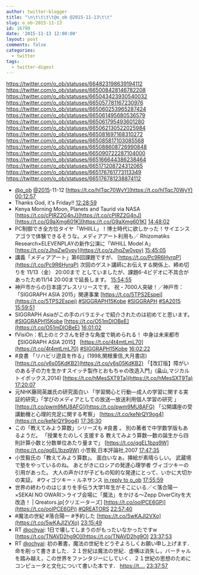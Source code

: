 ```yaml
---
author: twitter-blogger
title: "\n\t\t\t\t@o_ob @2015-11-13\t\t"
slug: o_ob-2015-11-13
id: 16799
date: '2015-11-13 12:00:00'
layout: post
comments: false
categories:
  - twitter
tags:
  - twitter-digest
---
```


https://twitter.com/o_ob/statuses/664823198639194112 https://twitter.com/o_ob/statuses/665008428146782208 https://twitter.com/o_ob/statuses/665043423930540032 https://twitter.com/o_ob/statuses/665057781167230976 https://twitter.com/o_ob/statuses/665060253965287424 https://twitter.com/o_ob/statuses/665061495680536579 https://twitter.com/o_ob/statuses/665061795493601280 https://twitter.com/o_ob/statuses/665062130522025984 https://twitter.com/o_ob/statuses/665081697168310272 https://twitter.com/o_ob/statuses/665085817103085568 https://twitter.com/o_ob/statuses/665088608726990848 https://twitter.com/o_ob/statuses/665090722287104000 https://twitter.com/o_ob/statuses/665166644386238464 https://twitter.com/o_ob/statuses/665171208724312065 https://twitter.com/o_ob/statuses/665176761773113349 https://twitter.com/o_ob/statuses/665176781238874112  

*   [@o_ob](https://twitter.com/o_ob) [@2015](https://twitter.com/2015)-11-12 [https://t.co/hITqc70WyY](https://t.co/hITqc70WyY) [00:12:57](https://twitter.com/o_ob/statuses/664823198639194112)
*   Thanks God, it's Friday!! [12:28:59](https://twitter.com/o_ob/statuses/665008428146782208)
*   Kenya Morning Moon, Planets and Taurid via NASA [https://t.co/cPIRZ2G4nJ](https://t.co/cPIRZ2G4nJ) [https://t.co/G9aXmg601K](https://t.co/G9aXmg601K) [14:48:02](https://twitter.com/o_ob/statuses/665043423930540032)
*   PC制御でき全方位タイヤ「WHIILL」！博士時代に欲しかった！サイエンスアゴラで体験できるそうな。メディアアート利用も／ Rhizomatiks Research×ELEVENPLAYの新作公演に「WHILL Model A」 [https://t.co/zJhqZw0vpv](https://t.co/zJhqZw0vpv) [15:45:05](https://twitter.com/o_ob/statuses/665057781167230976)
*   講義「メディアアート」第6回課題ですが、 [https://t.co/Pc9R6HyrqP](https://t.co/Pc9R6HyrqP) 次回のゲスト講師にお伝えする関係上、締め切りを 11/13（金） 20:00まで としていましたが、課題6-4ビデオに不具合があったため11/14 20:00まで延長します。 [15:54:55](https://twitter.com/o_ob/statuses/665060253965287424)
*   神戸市からの日本語プレスリリースです。 祝・7000人突破！／神戸市：「SIGGRAPH ASIA 2015」関連事業 [https://t.co/5TPS2Espei](https://t.co/5TPS2Espei) [#SIGGRAPH15Kobe](https://twitter.com/search?q=%23SIGGRAPH15Kobe&src=hash) [#SIGGRAPH](https://twitter.com/search?q=%23SIGGRAPH&src=hash) [#SA2015](https://twitter.com/search?q=%23SA2015&src=hash) [15:59:51](https://twitter.com/o_ob/statuses/665061495680536579)
*   SIGGRAPH Asiaがこの手のバラエティで紹介されたのは初めてと思います。 [#SIGGRAPH15Kobe](https://twitter.com/search?q=%23SIGGRAPH15Kobe&src=hash) [https://t.co/O51mDIOBeE](https://t.co/O51mDIOBeE) [16:01:02](https://twitter.com/o_ob/statuses/665061795493601280)
*   fVisiOn：机上のミクさんを好きな角度で眺められる！ 中身は未来都市【SIGGRAPH ASIA 2015】 [https://t.co/4t4mtLmL70](https://t.co/4t4mtLmL70) [#SIGGRAPH15Kobe](https://twitter.com/search?q=%23SIGGRAPH15Kobe&src=hash) [16:02:22](https://twitter.com/o_ob/statuses/665062130522025984)
*   #良書 「リハビリ遊具を作る」(1998,関根重信,大月書店) [https://t.co/v6s05KdKB2](https://t.co/v6s05KdKB2) 「【改訂版】障がいのある子の力を生かすスイッチ製作とおもちゃの改造入門」(畠山,マジカルトイボックス,2014) [https://t.co/hMesSXT9Ta](https://t.co/hMesSXT9Ta) [17:20:07](https://twitter.com/o_ob/statuses/665081697168310272)
*   元NHK藤岡英雄氏の研究面白い 「学習関心と行動―成人の学習に関する実証的研究」「学びのメディアとしての放送―放送利用個人学習の研究 」 [https://t.co/pwm9MU8AFG](https://t.co/pwm9MU8AFG) 「公開講座の受講動機と心理的充足に関する考察」 [https://t.co/keNrQY9og4](https://t.co/keNrQY9og4) [17:36:30](https://twitter.com/o_ob/statuses/665085817103085568)
*   この「教えてみよう算数」シリーズも #良書 。 別の著者で中学数学版もあるようだ。 「授業をたのしく支援する 教えてみよう算数―数の誕生から四則計算小数と分数単位あたり量まで」 [https://t.co/qgEL1bzq9W](https://t.co/qgEL1bzq9W) 小笠毅,日本評論社,2007 [17:47:35](https://twitter.com/o_ob/statuses/665088608726990848)
*   小笠毅氏の「教えてみよう算数」。 面白いなぁ。挿絵が素晴らしい。 武蔵境で塾をやっているのね。 あとがきにロシアの発達心理学者 ヴィゴツキーの引用があった。 大人の声かけが子どもの知的な発達にとって、いかに大切かの実証。 #ウィゴツキー・ルネサンス [in reply to o_ob](https://twitter.com/o_ob/statuses/665088608726990848) [17:55:59](https://twitter.com/o_ob/statuses/665090722287104000)
*   世界の終わりのはじまりを手伝う大学1年生がそこにいる／＜落合陽一×SEKAI NO OWARI＞ライブ会場に「魔法」をかける〜Zepp DiverCityを大改造！ | Qreators.jp[クリエーターズ] [https://t.co/ooIPCE6GPi](https://t.co/ooIPCE6GPi) [#QREATORS](https://twitter.com/search?q=%23QREATORS&src=hash) [22:57:40](https://twitter.com/o_ob/statuses/665166644386238464)
*   #魔法の世紀 #落合陽一 #予約した [https://t.co/5wKAJl2VXo](https://t.co/5wKAJl2VXo) [23:15:49](https://twitter.com/o_ob/statuses/665171208724312065)
*   RT [@ochyai](https://twitter.com/ochyai): 1日で壊してしまうのがもったいなかったですw　 [https://t.co/TNAVD2hg9O](https://t.co/TNAVD2hg9O) [23:37:53](https://twitter.com/o_ob/statuses/665176761773113349)
*   RT [@ochyai](https://twitter.com/ochyai): 初の著書，魔法の世紀をどうぞよろしくお願い申し上げます．命を削って書きました．２１世紀は魔法の世紀．虚構は消失し，バーチャルを踏み越え，この世界をファンタジーにしていく．２１世紀の思想のためにコンピュータと文化について書いた本です． [https://t.…](https://t.…) [23:37:57](https://twitter.com/o_ob/statuses/665176781238874112)